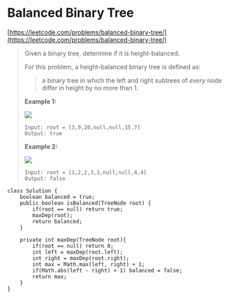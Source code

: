 # Balanced Binary Tree

[https://leetcode.com/problems/balanced-binary-tree/](https://leetcode.com/problems/balanced-binary-tree/)

> Given a binary tree, determine if it is height-balanced.
>
> For this problem, a height-balanced binary tree is defined as:
>
> > a binary tree in which the left and right subtrees of _every_ node differ in height by no more than 1.
>
> &#x20;
>
> **Example 1:**
>
> ![](https://assets.leetcode.com/uploads/2020/10/06/balance\_1.jpg)
>
> ```
> Input: root = [3,9,20,null,null,15,7]
> Output: true
> ```
>
> **Example 2:**
>
> ![](https://assets.leetcode.com/uploads/2020/10/06/balance\_2.jpg)
>
> ```
> Input: root = [1,2,2,3,3,null,null,4,4]
> Output: false
> ```

```
class Solution {
    boolean balanced = true;
    public boolean isBalanced(TreeNode root) {
        if(root == null) return true;
        maxDep(root);
        return balanced;
    }
    
    private int maxDep(TreeNode root){
        if(root == null) return 0;
        int left = maxDep(root.left);
        int right = maxDep(root.right);
        int max = Math.max(left, right) + 1;
        if(Math.abs(left - right) > 1) balanced = false;
        return max;
    }
}
```
